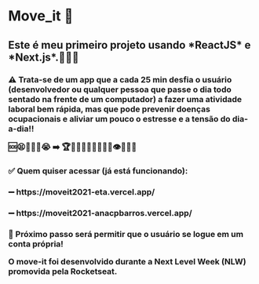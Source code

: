 # Move_it  💪
<h2>Este é meu primeiro projeto usando *ReactJS* e *Next.js*.👩🏻‍💻 
<h3>⚠️ Trata-se de um app que a cada 25 min desfia o usuário (desenvolvedor ou qualquer pessoa que passe o dia todo sentado na frente de um computador) a fazer uma atividade laboral bem rápida, mas que pode prevenir doenças ocupacionais e aliviar um pouco o estresse e a tensão do dia-a-dia!! <br /> 
 
🆘😫😤🤯🤬😭  ➡️  🏆🧘🏻‍♀️🤸🏻🤓😁💪👁🦵🙌👏   <br />
 
<h3>✅ Quem quiser acessar (já está funcionando):  
 <h3>➖ https://moveit2021-eta.vercel.app/  
 <h3>➖ https://moveit2021-anacpbarros.vercel.app/  
  
<h3>🎯 Próximo passo será permitir que o usuário se logue em um conta própria!  <br />

O move-it foi desenvolvido durante a Next Level Week (NLW) promovida pela Rocketseat.
